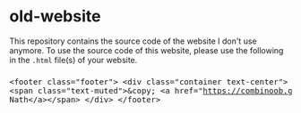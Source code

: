 # old-website
This repository contains the source code of the website I don't use anymore.
To use the source code of this website, please use the following in the <code>.html</code> file(s) of your website.
                        <div class="container">
                            <div class="row justify-content-center">
                                <div class="col-md-8">
                                    <div class="card">
                                        <div class="card-body">
                                            <h3 class="card-title text-center mb-4"></h3>
                                            <pre id="codeBox">
&lt;footer class="footer"&gt;
    &lt;div class="container text-center"&gt;
        &lt;span class="text-muted"&gt;&amp;copy; &lt;a href="https://combinoob.github.io"&gt;Nirjhar Nath&lt;/a&gt;&lt;/span&gt;
    &lt;/div&gt;
&lt;/footer&gt;
                                            </pre>
                                        </div>
                                    </div>
                                </div>
                            </div>
                        </div>
